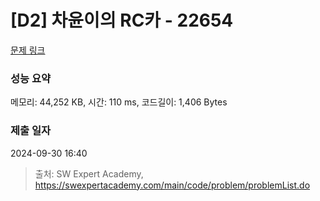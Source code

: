 # [D2] 차윤이의 RC카 - 22654 

[문제 링크](https://swexpertacademy.com/main/code/problem/problemDetail.do?contestProbId=AZIx55YKpg0DFAQP) 

### 성능 요약

메모리: 44,252 KB, 시간: 110 ms, 코드길이: 1,406 Bytes

### 제출 일자

2024-09-30 16:40



> 출처: SW Expert Academy, https://swexpertacademy.com/main/code/problem/problemList.do